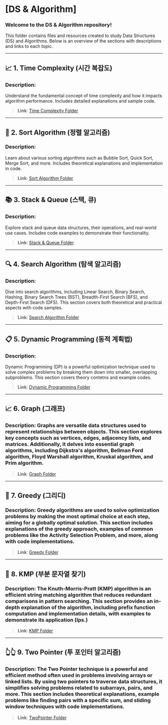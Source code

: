 # [DS & Algorithm]

### Welcome to the DS & Algorithm repository!
This folder contains files and resources created to study Data Structures (DS) and Algorithms. Below is an overview of the sections with descriptions and links to each topic.

---

## 📈 1. Time Complexity (시간 복잡도)
### Description:
Understand the fundamental concept of time complexity and how it impacts algorithm performance. Includes detailed explanations and sample code.

> **Link**: [Time Complexity Folder](https://github.com/bemjikim/TIL/tree/main/DS%26Algorithm/Time-Complexty)

---

## 🔄 2. Sort Algorithm (정렬 알고리즘)
### Description:
Learn about various sorting algorithms such as Bubble Sort, Quick Sort, Merge Sort, and more. Includes theoretical explanations and implementation in code.

> **Link**: [Sort Algorithm Folder](https://github.com/bemjikim/TIL/tree/main/DS%26Algorithm/Sort)

---

## 📚 3. Stack & Queue (스택, 큐)
### Description:
Explore stack and queue data structures, their operations, and real-world use cases. Includes code examples to demonstrate their functionality.

> **Link**: [Stack & Queue Folder](https://github.com/bemjikim/TIL/tree/main/DS%26Algorithm/Stack-Queue)

---

## 🔍 4. Search Algorithm (탐색 알고리즘)
### Description:
Dive into search algorithms, including Linear Search, Binary Search, Hashing, Binary Search Trees (BST), Breadth-First Search (BFS), and Depth-First Search (DFS). This section covers both theoretical and practical aspects with code samples.

> **Link**: [Search Algorithm Folder](https://github.com/bemjikim/TIL/tree/main/DS%26Algorithm/Search-Algorithm(Linear-Binary-Hash-BST-DFS-BFS))

---

## 📋 5. Dynamic Programming (동적 계획법)
### Description: 
Dynamic Programming (DP) is a powerful optimization technique used to solve complex problems by breaking them down into smaller, overlapping subproblems. This section covers theory contetns and example codes.

> **Link**: [Dynamic Programming Folder](https://github.com/bemjikim/TIL/tree/main/DS%26Algorithm/DP)

---

## 📈 6. Graph (그래프)
### Description: Graphs are versatile data structures used to represent relationships between objects. This section explores key concepts such as vertices, edges, adjacency lists, and matrices. Additionally, it delves into essential graph algorithms, including Dijkstra's algorithm, Bellman Ford algorithm, Floyd Warshall algorithm, Kruskal algorithm, and Prim algorithm.


> **Link**: [Graph Folder](https://github.com/bemjikim/TIL/tree/main/DS%26Algorithm/Graph)

---

## 🤑 7. Greedy (그리디)
### Description: Greedy algorithms are used to solve optimization problems by making the most optimal choice at each step, aiming for a globally optimal solution. This section includes explanations of the greedy approach, examples of common problems like the Activity Selection Problem, and more, along with code implementations.


> **Link**: [Greedy Folder](https://github.com/bemjikim/TIL/tree/main/DS%26Algorithm/Greedy)

---

## 📏 8. KMP (부분 문자열 찾기)
### Description: The Knuth-Morris-Pratt (KMP) algorithm is an efficient string matching algorithm that reduces redundant comparisons in pattern searching. This section provides an in-depth explanation of the algorithm, including prefix function computation and implementation details, with examples to demonstrate its application (lps.)

> **Link**: [KMP Folder](https://github.com/bemjikim/TIL/tree/main/DS%26Algorithm/KMP)

---

## 👆👆 9. Two Pointer (투 포인터 알고리즘)
### Description: The Two Pointer technique is a powerful and efficient method often used in problems involving arrays or linked lists. By using two pointers to traverse data structures, it simplifies solving problems related to subarrays, pairs, and more. This section includes theoretical explanations, example problems like finding pairs with a specific sum, and sliding window techniques with code implementations.

> **Link**: [TwoPointer Folder](https://github.com/bemjikim/TIL/tree/main/DS%26Algorithm/Two-Pointer)
